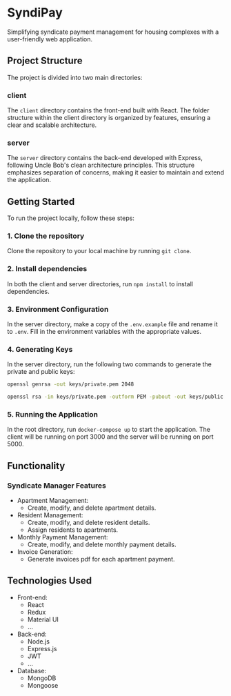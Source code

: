# SyndiPay
Simplifying syndicate payment management for housing complexes with a user-friendly web application.

## Project Structure
The project is divided into two main directories:

### client
The `client` directory contains the front-end built with React. The folder structure within the client directory is organized by features, ensuring a clear and scalable architecture.

### server
The `server` directory contains the back-end developed with Express, following Uncle Bob's clean architecture principles. This structure emphasizes separation of concerns, making it easier to maintain and extend the application.

## Getting Started
To run the project locally, follow these steps:

### 1. Clone the repository
Clone the repository to your local machine by running `git clone`.

### 2. Install dependencies
In both the client and server directories, run `npm install` to install dependencies.

### 3. Environment Configuration
In the server directory, make a copy of the `.env.example` file and rename it to `.env`. Fill in the environment variables with the appropriate values.

### 4. Generating Keys
In the server directory, run the following two commands to generate the private and public keys:
```bash
openssl genrsa -out keys/private.pem 2048
```
```bash
openssl rsa -in keys/private.pem -outform PEM -pubout -out keys/public.pem
```


### 5. Running the Application
In the root directory, run `docker-compose up` to start the application. The client will be running on port 3000 and the server will be running on port 5000.

## Functionality

### Syndicate Manager Features
- Apartment Management:
  - Create, modify, and delete apartment details.
- Resident Management:
  - Create, modify, and delete resident details.
  - Assign residents to apartments.
- Monthly Payment Management:
  - Create, modify, and delete monthly payment details.
- Invoice Generation:
  - Generate invoices pdf for each apartment payment.

## Technologies Used
- Front-end:
  - React
  - Redux
  - Material UI
  - ...
- Back-end:
  - Node.js
  - Express.js
  - JWT
  - ...
- Database:
  - MongoDB
  - Mongoose


